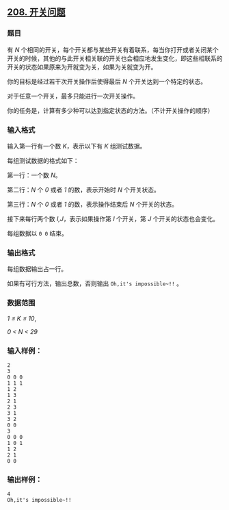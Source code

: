 ## [208. 开关问题](https://www.acwing.com/problem/content/210/)

### 题目

有 *N* 个相同的开关，每个开关都与某些开关有着联系，每当你打开或者关闭某个开关的时候，其他的与此开关相关联的开关也会相应地发生变化，即这些相联系的开关的状态如果原来为开就变为关，如果为关就变为开。

你的目标是经过若干次开关操作后使得最后 *N* 个开关达到一个特定的状态。

对于任意一个开关，最多只能进行一次开关操作。

你的任务是，计算有多少种可以达到指定状态的方法。（不计开关操作的顺序）

### 输入格式

输入第一行有一个数 *K*，表示以下有 *K* 组测试数据。

每组测试数据的格式如下：

第一行：一个数 *N*。

第二行：*N* 个 *0* 或者 *1* 的数，表示开始时 *N* 个开关状态。

第三行：*N* 个 *0* 或者 *1* 的数，表示操作结束后 *N* 个开关的状态。

接下来每行两个数 *I,J*，表示如果操作第 *I* 个开关，第 *J* 个开关的状态也会变化。

每组数据以 `0 0` 结束。

### 输出格式

每组数据输出占一行。

如果有可行方法，输出总数，否则输出 `Oh,it's impossible~!!` 。

### 数据范围

*1 ≤ K ≤ 10*,

*0 < N < 29*

### 输入样例：

```
2
3
0 0 0
1 1 1
1 2
1 3
2 1
2 3
3 1
3 2
0 0
3
0 0 0
1 0 1
1 2
2 1
0 0
```

### 输出样例：

```
4
Oh,it's impossible~!!
```
